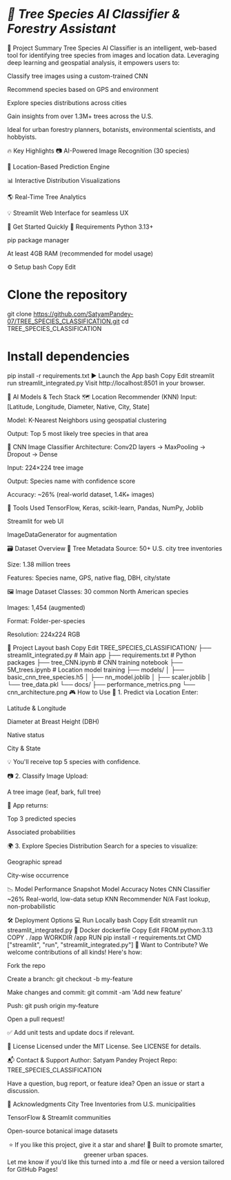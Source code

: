 <h1><b><i>🌿 Tree Species AI Classifier & Forestry Assistant</i></b></h1>
<div align="center">






</div>
📌 Project Summary
Tree Species AI Classifier is an intelligent, web-based tool for identifying tree species from images and location data. Leveraging deep learning and geospatial analysis, it empowers users to:

Classify tree images using a custom-trained CNN

Recommend species based on GPS and environment

Explore species distributions across cities

Gain insights from over 1.3M+ trees across the U.S.

Ideal for urban forestry planners, botanists, environmental scientists, and hobbyists.

🔥 Key Highlights
📷 AI-Powered Image Recognition (30 species)

📍 Location-Based Prediction Engine

📊 Interactive Distribution Visualizations

🌎 Real-Time Tree Analytics

💡 Streamlit Web Interface for seamless UX

🚀 Get Started Quickly
🧰 Requirements
Python 3.13+

pip package manager

At least 4GB RAM (recommended for model usage)

⚙️ Setup
bash
Copy
Edit
# Clone the repository
git clone https://github.com/SatyamPandey-07/TREE_SPECIES_CLASSIFICATION.git
cd TREE_SPECIES_CLASSIFICATION

# Install dependencies
pip install -r requirements.txt
▶️ Launch the App
bash
Copy
Edit
streamlit run streamlit_integrated.py
Visit http://localhost:8501 in your browser.

🧠 AI Models & Tech Stack
🗺️ Location Recommender (KNN)
Input: [Latitude, Longitude, Diameter, Native, City, State]

Model: K-Nearest Neighbors using geospatial clustering

Output: Top 5 most likely tree species in that area

🧠 CNN Image Classifier
Architecture: Conv2D layers → MaxPooling → Dropout → Dense

Input: 224×224 tree image

Output: Species name with confidence score

Accuracy: ~26% (real-world dataset, 1.4K+ images)

🧪 Tools Used
TensorFlow, Keras, scikit-learn, Pandas, NumPy, Joblib

Streamlit for web UI

ImageDataGenerator for augmentation

🗃️ Dataset Overview
🌳 Tree Metadata
Source: 50+ U.S. city tree inventories

Size: 1.38 million trees

Features: Species name, GPS, native flag, DBH, city/state

🖼️ Image Dataset
Classes: 30 common North American species

Images: 1,454 (augmented)

Format: Folder-per-species

Resolution: 224x224 RGB

📁 Project Layout
bash
Copy
Edit
TREE_SPECIES_CLASSIFICATION/
├── streamlit_integrated.py       # Main app
├── requirements.txt              # Python packages
├── tree_CNN.ipynb                # CNN training notebook
├── 5M_trees.ipynb                # Location model training
├── models/
│   ├── basic_cnn_tree_species.h5
│   ├── nn_model.joblib
│   ├── scaler.joblib
│   └── tree_data.pkl
└── docs/
    ├── performance_metrics.png
    └── cnn_architecture.png
🎮 How to Use
🧭 1. Predict via Location
Enter:

Latitude & Longitude

Diameter at Breast Height (DBH)

Native status

City & State

💡 You'll receive top 5 species with confidence.

📷 2. Classify Image
Upload:

A tree image (leaf, bark, full tree)

🧠 App returns:

Top 3 predicted species

Associated probabilities

🌍 3. Explore Species Distribution
Search for a species to visualize:

Geographic spread

City-wise occurrence

📉 Model Performance Snapshot
Model	Accuracy	Notes
CNN Classifier	~26%	Real-world, low-data setup
KNN Recommender	N/A	Fast lookup, non-probabilistic

🛠 Deployment Options
💻 Run Locally
bash
Copy
Edit
streamlit run streamlit_integrated.py
🐳 Docker
dockerfile
Copy
Edit
FROM python:3.13
COPY . /app
WORKDIR /app
RUN pip install -r requirements.txt
CMD ["streamlit", "run", "streamlit_integrated.py"]
🤝 Want to Contribute?
We welcome contributions of all kinds! Here's how:

Fork the repo

Create a branch: git checkout -b my-feature

Make changes and commit: git commit -am 'Add new feature'

Push: git push origin my-feature

Open a pull request!

✅ Add unit tests and update docs if relevant.

📜 License
Licensed under the MIT License.
See LICENSE for details.

📬 Contact & Support
Author: Satyam Pandey
Project Repo: TREE_SPECIES_CLASSIFICATION

Have a question, bug report, or feature idea?
Open an issue or start a discussion.

🌱 Acknowledgments
City Tree Inventories from U.S. municipalities

TensorFlow & Streamlit communities

Open-source botanical image datasets

<div align="center">
⭐ If you like this project, give it a star and share!
🌳 Built to promote smarter, greener urban spaces.

</div>
Let me know if you’d like this turned into a .md file or need a version tailored for GitHub Pages!
